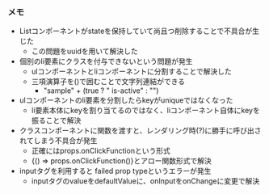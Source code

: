### メモ
- Listコンポーネントがstateを保持していて尚且つ削除することで不具合が生じた
    - この問題をuuidを用いて解決した
- 個別のli要素にクラスを付与できないという問題が発生
    - ulコンポーネントとliコンポーネントに分割することで解決した
    - 三項演算子を()で囲むことで文字列連結ができる
        - "sample" + (true ? " is-active" : "")
- ulコンポーネントのli要素を分割したらkeyがuniqueではなくなった
    - li要素本体にkeyを割り当てるのではなく、liコンポーネント自体にkeyを振ることで解決
- クラスコンポーネントに関数を渡すと、レンダリング時(?)に勝手に呼び出されてしまう不具合が発生
    - 正確にはprops.onClickFunctionという形式
    - {() => props.onClickFunction()}とアロー関数形式で解決
- inputタグを利用すると failed prop typeというエラーが発生
    - inputタグのvalueをdefaultValueに、onInputをonChangeに変更で解決
